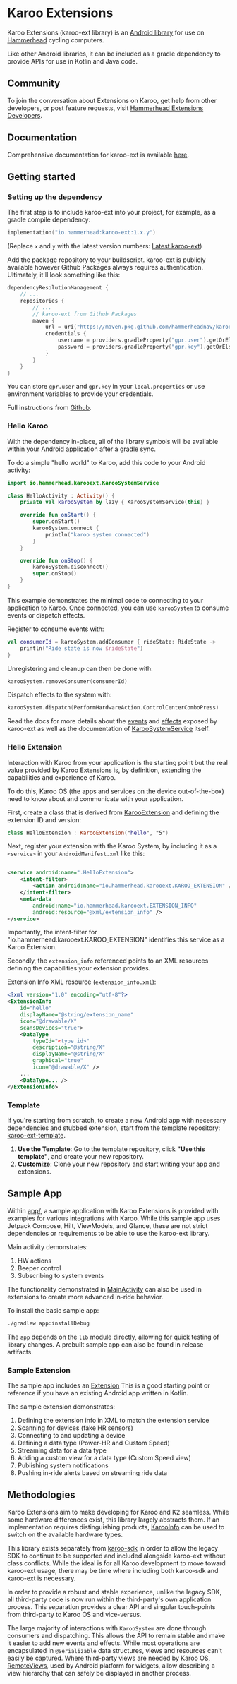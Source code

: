 # Karoo Extensions

Karoo Extensions (karoo-ext library) is an [Android library](https://developer.android.com/studio/projects/android-library) for use on [Hammerhead](https://www.hammerhead.io/)
cycling computers.

Like other Android libraries, it can be included as a gradle dependency to provide APIs for use in Kotlin and Java code.

## Community

To join the conversation about Extensions on Karoo, get help from other developers, or post feature requests, visit [Hammerhead Extensions Developers](https://support.hammerhead.io/hc/en-us/community/topics/31298804001435-Hammerhead-Extensions-Developers).

## Documentation

Comprehensive documentation for karoo-ext is available [here](https://hammerheadnav.github.io/karoo-ext/index.html).

## Getting started

### Setting up the dependency

The first step is to include karoo-ext into your project, for example, as a gradle compile dependency:

```kotlin
implementation("io.hammerhead:karoo-ext:1.x.y")
```

(Replace `x` and `y` with the latest version numbers: [Latest karoo-ext](https://github.com/hammerheadnav/karoo-ext/packages/2175616))

Add the package repository to your buildscript. karoo-ext is publicly available however Github Packages always requires authentication.
Ultimately, it'll look something like this:

```kotlin
dependencyResolutionManagement {
    // ...
    repositories {
        // ...
        // karoo-ext from Github Packages
        maven {
            url = uri("https://maven.pkg.github.com/hammerheadnav/karoo-ext")
            credentials {
                username = providers.gradleProperty("gpr.user").getOrElse(System.getenv("USERNAME"))
                password = providers.gradleProperty("gpr.key").getOrElse(System.getenv("TOKEN"))
            }
        }
    }
}
```

You can store `gpr.user` and `gpr.key` in your `local.properties` or use environment variables to provide your credentials.

Full instructions from [Github](https://docs.github.com/en/packages/working-with-a-github-packages-registry/working-with-the-gradle-registry#using-a-published-package).

### Hello Karoo

With the dependency in-place, all of the library symbols will be available within your Android application after a gradle sync.

To do a simple "hello world" to Karoo, add this code to your Android activity:

```kotlin
import io.hammerhead.karooext.KarooSystemService

class HelloActivity : Activity() {
    private val karooSystem by lazy { KarooSystemService(this) }

    override fun onStart() {
        super.onStart()
        karooSystem.connect {
            println("karoo system connected")
        }
    }

    override fun onStop() {
        karooSystem.disconnect()
        super.onStop()
    }
}
```

This example demonstrates the minimal code to connecting to your application to Karoo. Once connected, you can use `karooSystem` to
consume events or dispatch effects.

Register to consume events with:

```kotlin
val consumerId = karooSystem.addConsumer { rideState: RideState ->
    println("Ride state is now $rideState")
}
```

Unregistering and cleanup can then be done with:

```kotlin
karooSystem.removeConsumer(consumerId)
```

Dispatch effects to the system with:

```kotlin
karooSystem.dispatch(PerformHardwareAction.ControlCenterComboPress)
```

Read the docs for more details about the [events](https://hammerheadnav.github.io/karoo-ext/karoo-ext/io.hammerhead.karooext.models/-karoo-event/index.html) and 
[effects](https://hammerheadnav.github.io/karoo-ext/karoo-ext/io.hammerhead.karooext.models/-karoo-effect/index.html) exposed by karoo-ext as well
as the documentation of [KarooSystemService](https://hammerheadnav.github.io/karoo-ext/karoo-ext/io.hammerhead.karooext/-karoo-system-service/index.html) itself.

### Hello Extension

Interaction with Karoo from your application is the starting point but the real value provided by Karoo Extensions is,
by definition, extending the capabilities and experience of Karoo.

To do this, Karoo OS (the apps and services on the device out-of-the-box) need to know about and communicate with your application.

First, create a class that is derived from [KarooExtension](https://hammerheadnav.github.io/karoo-ext/karoo-ext/io.hammerhead.karooext.extension/-karoo-extension/index.html) and
defining the extension ID and version:

```kotlin
class HelloExtension : KarooExtension("hello", "5")
```

Next, register your extension with the Karoo System, by including it as a `<service>` in your `AndroidManifest.xml` like this:

```xml

<service android:name=".HelloExtension">
    <intent-filter>
        <action android:name="io.hammerhead.karooext.KAROO_EXTENSION" />
    </intent-filter>
    <meta-data
        android:name="io.hammerhead.karooext.EXTENSION_INFO"
        android:resource="@xml/extension_info" />
</service>
```

Importantly, the intent-filter for "io.hammerhead.karooext.KAROO_EXTENSION" identifies this service as a Karoo Extension.

Secondly, the `extension_info` referenced points to an XML resources defining the capabilities your extension provides.

Extension Info XML resource (`extension_info.xml`):

```xml
<?xml version="1.0" encoding="utf-8"?>
<ExtensionInfo
    id="hello"
    displayName="@string/extension_name"
    icon="@drawable/X"
    scansDevices="true">
    <DataType
        typeId="<type id>"
        description="@string/X"
        displayName="@string/X"
        graphical="true"
        icon="@drawable/X" />
    ...
    <DataType... />
</ExtensionInfo>
```

### Template

If you're starting from scratch, to create a new Android app with necessary dependencies
and stubbed extension, start from the template repository: [karoo-ext-template](https://github.com/hammerheadnav/karoo-ext-template).

1. **Use the Template**: Go to the template repository, click **"Use this template"**, and create your new repository.
2. **Customize**: Clone your new repository and start writing your app and extensions.

## Sample App

Within [app/](app/), a sample application with Karoo Extensions is provided with examples for various integrations with Karoo. While this sample app uses
Jetpack Compose, Hilt, ViewModels, and Glance, these are not strict dependencies or requirements to be able to use the karoo-ext library.

Main activity demonstrates:

1. HW actions
2. Beeper control
3. Subscribing to system events

The functionality demonstrated in [MainActivity](app/src/main/kotlin/io/hammerhead/sampleext/MainActivity.kt) can also
be used in extensions to create more advanced in-ride behavior.

To install the basic sample app:

```bash
./gradlew app:installDebug
```

The `app` depends on the `lib` module directly, allowing for quick testing of library changes. A prebuilt sample app can also be found in release artifacts.

### Sample Extension

The sample app includes an [Extension](app/src/main/kotlin/io/hammerhead/sampleext/extension)
This is a good starting point or reference if you have an existing Android app written in Kotlin.

The sample extension demonstrates:

1. Defining the extension info in XML to match the extension service
2. Scanning for devices (fake HR sensors)
3. Connecting to and updating a device
4. Defining a data type (Power-HR and Custom Speed)
5. Streaming data for a data type
6. Adding a custom view for a data type (Custom Speed view)
7. Publishing system notifications
8. Pushing in-ride alerts based on streaming ride data

## Methodologies

Karoo Extensions aim to make developing for Karoo and K2 seamless. While some hardware differences exist, this library
largely abstracts them. If an implementation requires distinguishing products, [KarooInfo](https://hammerheadnav.github.io/karoo-ext/karoo-ext/io.hammerhead.karooext.models/-karoo-info/index.html)
can be used to switch on the available hardware types.

This library exists separately from [karoo-sdk](https://github.com/hammerheadnav/karoo-sdk) in order to allow the legacy SDK to
continue to be supported and included alongside karoo-ext without class conflicts. While the ideal is for all Karoo development to move
toward karoo-ext usage, there may be time where including both karoo-sdk and karoo-ext is necessary.

In order to provide a robust and stable experience, unlike the legacy SDK, all third-party code is now run within the third-party's own application process.
This separation provides a clear API and singular touch-points from third-party to Karoo OS and vice-versus.

The large majority of interactions with `KarooSystem` are done through consumers and dispatching. This allows the API to remain stable and make it
easier to add new events and effects. While most operations are encapsulated in `@Serializable` data structures, views and resources can't easily be captured.
Where third-party views are needed by Karoo OS, [RemoteViews](https://developer.android.com/reference/android/widget/RemoteViews), used by Android platform for
widgets, allow describing a view hierarchy that can safely be displayed in another process.